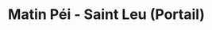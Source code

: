 ---
title: "Matin Péi - Saint Leu (Portail)"
url: /saint-leu/matin-pei-saint-leu-portail/
shop: boulangerie
---